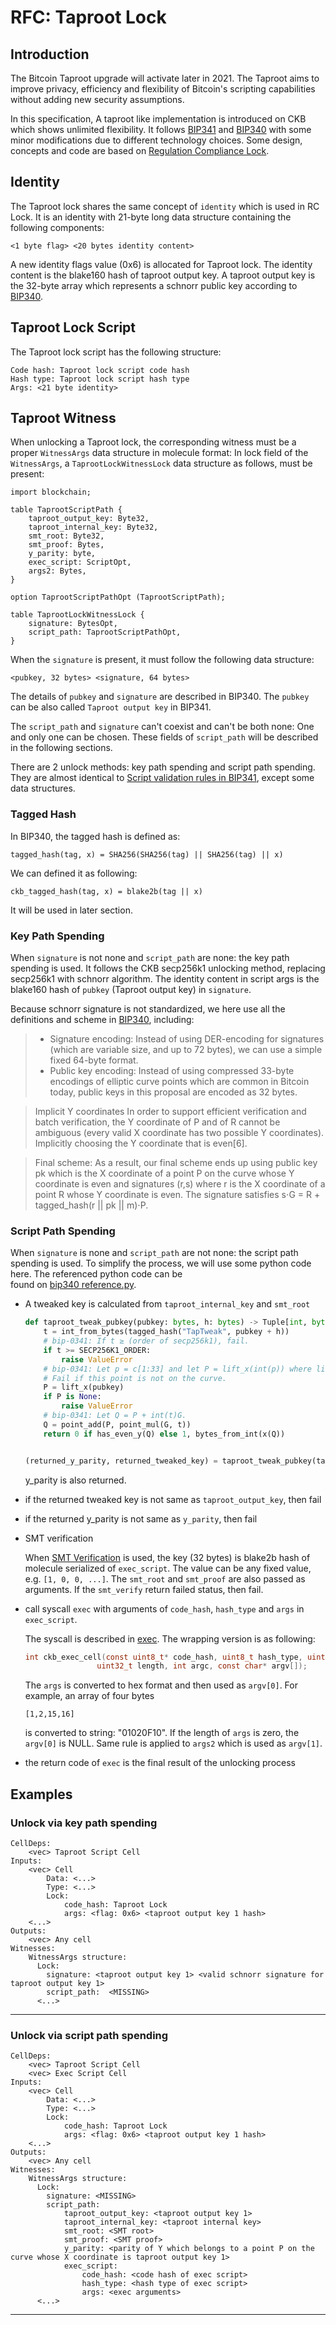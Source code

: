 # RFC: Taproot Lock

## Introduction

The Bitcoin Taproot upgrade will activate later in 2021. The Taproot aims
to improve privacy, efficiency and flexibility of Bitcoin's scripting capabilities
without adding new security assumptions.

In this specification, A taproot like implementation is introduced on CKB which 
shows unlimited flexibility. It follows [BIP341](https://github.com/bitcoin/bips/blob/master/bip-0341.mediawiki) and [BIP340](https://github.com/bitcoin/bips/blob/master/bip-0340.mediawiki) with some minor modifications due to different technology choices. Some design, concepts and code are based on [Regulation Compliance Lock](rc_lock.md).


## Identity

The Taproot lock shares the same concept of `identity` which is used in RC Lock.
It is an identity with 21-byte long data structure containing the following components:
```
<1 byte flag> <20 bytes identity content>
```
A new identity flags value (0x6) is allocated for Taproot lock. The identity content is the blake160 
hash of taproot output key. A taproot output key is the 32-byte array which represents a schnorr public key according to [BIP340](https://github.com/bitcoin/bips/blob/master/bip-0340.mediawiki).


## Taproot Lock Script

The Taproot lock script has the following structure:
```
Code hash: Taproot lock script code hash
Hash type: Taproot lock script hash type
Args: <21 byte identity>
```


## Taproot Witness
When unlocking a Taproot lock,  the corresponding witness must be a 
proper `WitnessArgs` data structure in molecule format: In lock field of the `WitnessArgs`, 
a `TaprootLockWitnessLock` data structure as follows, must be present:
```
import blockchain;

table TaprootScriptPath {
    taproot_output_key: Byte32,
    taproot_internal_key: Byte32,
    smt_root: Byte32,
    smt_proof: Bytes,
    y_parity: byte,
    exec_script: ScriptOpt,
    args2: Bytes,
}

option TaprootScriptPathOpt (TaprootScriptPath);

table TaprootLockWitnessLock {
    signature: BytesOpt,
    script_path: TaprootScriptPathOpt,
}
```
When the `signature` is present, it must follow the following data structure:
```
<pubkey, 32 bytes> <signature, 64 bytes>
```
The details of `pubkey` and `signature` are described in BIP340. The `pubkey` can be also called `Taproot output key` in BIP341.

The `script_path` and `signature` can't coexist and can't be both none: One and only one can be chosen. 
These fields of `script_path` will be described in the following sections.

There are 2 unlock methods: key path spending and script path spending. They are almost identical to [Script validation rules in BIP341](https://github.com/bitcoin/bips/blob/master/bip-0341.mediawiki#script-validation-rules), except some data structures.

### Tagged Hash
In BIP340, the tagged hash is defined as:
```
tagged_hash(tag, x) = SHA256(SHA256(tag) || SHA256(tag) || x)
```
We can defined it as following:
```
ckb_tagged_hash(tag, x) = blake2b(tag || x)
```
It will be used in later section.


### Key Path Spending

When `signature` is not none and `script_path` are none:
the key path spending is used.  It follows the CKB secp256k1 unlocking method, replacing secp256k1 with schnorr algorithm. The identity content in script args is the blake160 hash of `pubkey` (Taproot output key) in `signature`.

Because schnorr signature  is not standardized, we here use all the definitions and scheme in [BIP340](https://github.com/bitcoin/bips/blob/master/bip-0340.mediawiki), including:

> * Signature encoding: Instead of using DER-encoding for signatures (which are variable size, and up to 72 bytes), we can use a simple fixed 64-byte format.
> * Public key encoding: Instead of using compressed 33-byte encodings of elliptic curve points which are common in Bitcoin today, public keys in this proposal are encoded as 32 bytes.

> Implicit Y coordinates In order to support efficient verification and batch verification, the Y coordinate of P and of R cannot be ambiguous (every valid X coordinate has two possible Y coordinates).
> Implicitly choosing the Y coordinate that is even[6].

> Final scheme: As a result, our final scheme ends up using public key pk which is the X coordinate of a point P on the curve 
> whose Y coordinate is even and signatures (r,s) where r is the X coordinate of a point R whose Y coordinate is even. 
> The signature satisfies s⋅G = R + tagged_hash(r || pk || m)⋅P.



### Script Path Spending

When `signature` is none and `script_path` are not none: the script path spending is used. 
To simplify the process, we will use some python code here. The referenced python code can be  
found on [bip340 reference.py](https://github.com/bitcoin/bips/blob/master/bip-0340/reference.py).

* A tweaked key is calculated from `taproot_internal_key` and `smt_root`

    ```Python
    def taproot_tweak_pubkey(pubkey: bytes, h: bytes) -> Tuple[int, bytes]:
        t = int_from_bytes(tagged_hash("TapTweak", pubkey + h))
        # bip-0341: If t ≥ (order of secp256k1), fail.
        if t >= SECP256K1_ORDER:
            raise ValueError
        # bip-0341: Let p = c[1:33] and let P = lift_x(int(p)) where lift_x and [:] are defined as in BIP340.
        # Fail if this point is not on the curve.
        P = lift_x(pubkey)
        if P is None:
            raise ValueError        
        # bip-0341: Let Q = P + int(t)G.
        Q = point_add(P, point_mul(G, t))
        return 0 if has_even_y(Q) else 1, bytes_from_int(x(Q))


    (returned_y_parity, returned_tweaked_key) = taproot_tweak_pubkey(taproot_internal_key, smt_root)
    ```   
    y_parity is also returned.

* if the returned tweaked key is not same as `taproot_output_key`, then fail
* if the returned y_parity is not same as `y_parity`, then fail
* SMT verification

    When [SMT Verification](https://github.com/jjyr/sparse-merkle-tree/blob/2dce546eab6f7eaaab3a0886247fd12ac798ad28/c/ckb_smt.h#L705) is used, the
key (32 bytes) is blake2b hash of molecule serialized of `exec_script`. The value can be any fixed value, e.g. `[1, 0, 0, ...]`.
The `smt_root` and `smt_proof` are also passed as arguments.  If the `smt_verify` return failed status, then fail.

* call syscall `exec` with arguments of `code_hash`, `hash_type` and `args` in `exec_script`.

    The syscall is described in [exec](https://github.com/nervosnetwork/rfcs/pull/237). The wrapping version is as following:

    ```C
    int ckb_exec_cell(const uint8_t* code_hash, uint8_t hash_type, uint32_t offset,
                    uint32_t length, int argc, const char* argv[]);
    ```

    The `args` is converted to hex format and then used as `argv[0]`. For example, an array of four bytes
    ```
    [1,2,15,16]
    ```
    is converted to string: "01020F10". If the length of `args` is zero, the `argv[0]` is NULL. 
    Same rule is applied to `args2` which is used as `argv[1]`.

* the return code of `exec` is the final result of the unlocking process


## Examples

### Unlock via key path spending

```
CellDeps:
    <vec> Taproot Script Cell
Inputs:
    <vec> Cell
        Data: <...>
        Type: <...>
        Lock:
            code_hash: Taproot Lock
            args: <flag: 0x6> <taproot output key 1 hash>
    <...>
Outputs:
    <vec> Any cell
Witnesses:
    WitnessArgs structure:
      Lock:
        signature: <taproot output key 1> <valid schnorr signature for taproot output key 1>
        script_path:  <MISSING>
      <...>
```

---

### Unlock via script path spending

```
CellDeps:
    <vec> Taproot Script Cell
    <vec> Exec Script Cell
Inputs:
    <vec> Cell
        Data: <...>
        Type: <...>
        Lock:
            code_hash: Taproot Lock
            args: <flag: 0x6> <taproot output key 1 hash>
    <...>
Outputs:
    <vec> Any cell
Witnesses:
    WitnessArgs structure:
      Lock:
        signature: <MISSING>
        script_path:
            taproot_output_key: <taproot output key 1>
            taproot_internal_key: <taproot internal key>
            smt_root: <SMT root>
            smt_proof: <SMT proof>
            y_parity: <parity of Y which belongs to a point P on the curve whose X coordinate is taproot output key 1>
            exec_script:
                code_hash: <code hash of exec script>
                hash_type: <hash type of exec script>
                args: <exec arguments>
      <...>
```

---
